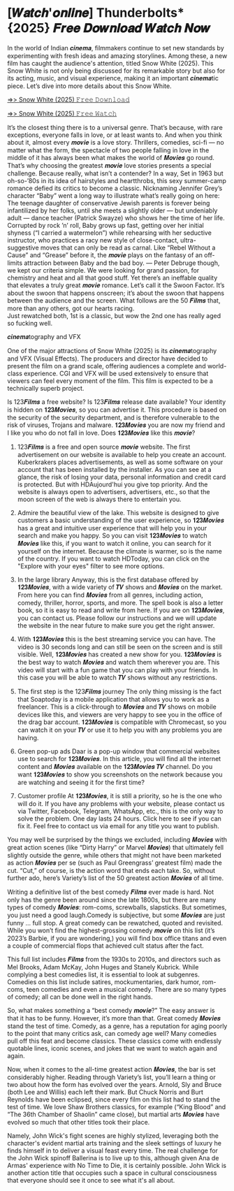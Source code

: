 # [𝑾𝒂𝒕𝒄𝒉'𝒐𝒏𝒍𝒊𝒏𝒆] Thunderbolts* {2025} 𝑭𝒓𝒆𝒆 𝑫𝒐𝒘𝒏𝒍𝒐𝒂𝒅 𝑾𝒂𝒕𝒄𝒉 𝑵𝒐𝒘

In the world of Indian 𝒄𝒊𝒏𝒆𝒎𝒂, filmmakers continue to set new standards by experimenting with fresh ideas and amazing storylines. Among these, a new film has caught the audience's attention, titled Snow White (2025). This Snow White is not only being discussed for its remarkable story but also for its acting, music, and visual experience, making it an important 𝒄𝒊𝒏𝒆𝒎𝒂tic piece. Let’s dive into more details about this Snow White.

[=>> Snow White (2025) 𝙵𝚛𝚎𝚎 𝙳𝚘𝚠𝚗𝚕𝚘𝚊𝚍](https://t.co/1fXh0xxNdp)

[=>> Snow White (2025) 𝙵𝚛𝚎𝚎 𝚆𝚊𝚝𝚌𝚑](https://t.co/1fXh0xxNdp)

It’s the closest thing there is to a universal genre. That’s because, with rare exceptions, everyone falls in love, or at least wants to. And when you think about it, almost every 𝒎𝒐𝒗𝒊𝒆 is a love story. Thrillers, comedies, sci-fi — no matter what the form, the spectacle of two people falling in love in the middle of it has always been what makes the world of 𝑴𝒐𝒗𝒊𝒆𝒔 go round. That’s why choosing the greatest 𝒎𝒐𝒗𝒊𝒆 love stories presents a special challenge. Because really, what isn’t a contender? In a way, Set in 1963 but oh-so-’80s in its idea of hairstyles and heartthrobs, this sexy summer-camp romance defied its critics to become a classic. Nicknaming Jennifer Grey’s character “Baby” went a long way to illustrate what’s really going on here: The teenage daughter of conservative Jewish parents is forever being infantilized by her folks, until she meets a slightly older — but undeniably adult — dance teacher (Patrick Swayze) who shows her the time of her life. Corrupted by rock ’n’ roll, Baby grows up fast, getting over her initial shyness (“I carried a watermelon”) while rehearsing with her seductive instructor, who practices a racy new style of close-contact, ultra-suggestive moves that can only be read as carnal. Like “Rebel Without a Cause” and “Grease” before it, the 𝒎𝒐𝒗𝒊𝒆 plays on the fantasy of an off-limits attraction between Baby and the bad boy. — Peter Debruge though, we kept our criteria simple. We were looking for grand passion, for chemistry and heat and all that good stuff. Yet there’s an ineffable quality that elevates a truly great 𝒎𝒐𝒗𝒊𝒆 romance. Let’s call it the Swoon Factor. It’s about the swoon that happens onscreen; it’s about the swoon that happens between the audience and the screen. What follows are the 50 𝑭𝒊𝒍𝒎𝒔 that, more than any others, got our hearts racing.    
Just rewatched both, 1st is a classic, but wow the 2nd one has really aged so fucking well.

𝒄𝒊𝒏𝒆𝒎𝒂tography and VFX

One of the major attractions of Snow White (2025) is its 𝒄𝒊𝒏𝒆𝒎𝒂tography and VFX (Visual Effects). The producers and director have decided to present the film on a grand scale, offering audiences a complete and world-class experience. CGI and VFX will be used extensively to ensure that viewers can feel every moment of the film. This film is expected to be a technically superb project.

Is 123𝑭𝒊𝒍𝒎𝒔 a free website? Is 123𝑭𝒊𝒍𝒎𝒔 release date available?
Your identity is hidden on 𝟏𝟐𝟑𝑴𝒐𝒗𝒊𝒆𝒔, so you can advertise it. This procedure is based on the security of the security department, and is therefore vulnerable to the risk of viruses, Trojans and malware. 𝟏𝟐𝟑𝑴𝒐𝒗𝒊𝒆𝒔 you are now my friend and I like you who do not fall in love.
Does 𝟏𝟐𝟑𝑴𝒐𝒗𝒊𝒆𝒔 like this 𝒎𝒐𝒗𝒊𝒆?

1. 123𝑭𝒊𝒍𝒎𝒔 is a free and open source 𝒎𝒐𝒗𝒊𝒆 website.
The first advertisement on our website is available to help you create an account. Kuberkrakers places advertisements, as well as some software on your account that has been installed by the installer. As you can see at a glance, the risk of losing your data, personal information and credit card is protected. But with HDAujourd'hui you give top priority. And the website is always open to advertisers, advertisers, etc., so that the moon screen of the web is always there to entertain you.

2. Admire the beautiful view of the lake.
This website is designed to give customers a basic understanding of the user experience, so 𝟏𝟐𝟑𝑴𝒐𝒗𝒊𝒆𝒔 has a great and intuitive user experience that will help you in your search and make you happy. So you can visit 𝟏𝟐𝟑𝑴𝒐𝒗𝒊𝒆𝒔 to watch 𝑴𝒐𝒗𝒊𝒆𝒔 like this, if you want to watch it online, you can search for it yourself on the internet. Because the climate is warmer, so is the name of the country. If you want to watch HDToday, you can click on the "Explore with your eyes" filter to see more options.

3. In the large library
Anyway, this is the first database offered by 𝟏𝟐𝟑𝑴𝒐𝒗𝒊𝒆𝒔, with a wide variety of 𝑻𝑽 shows and 𝑴𝒐𝒗𝒊𝒆𝒔 on the market. From here you can find 𝑴𝒐𝒗𝒊𝒆𝒔 from all genres, including action, comedy, thriller, horror, sports, and more. The spell book is also a letter book, so it is easy to read and write from here. If you are on 𝟏𝟐𝟑𝑴𝒐𝒗𝒊𝒆𝒔, you can contact us. Please follow our instructions and we will update the website in the near future to make sure you get the right answer.

4. With 𝟏𝟐𝟑𝑴𝒐𝒗𝒊𝒆𝒔 this is the best streaming service you can have.
The video is 30 seconds long and can still be seen on the screen and is still visible. Well, 𝟏𝟐𝟑𝑴𝒐𝒗𝒊𝒆𝒔 has created a new show for you. 𝟏𝟐𝟑𝑴𝒐𝒗𝒊𝒆𝒔 is the best way to watch 𝑴𝒐𝒗𝒊𝒆𝒔 and watch them wherever you are. This video will start with a fun game that you can play with your friends. In this case you will be able to watch 𝑻𝑽 shows without any restrictions.

5. The first step is the 123𝑭𝒊𝒍𝒎𝒔 journey
The only thing missing is the fact that Soaptoday is a mobile application that allows you to work as a freelancer. This is a click-through to 𝑴𝒐𝒗𝒊𝒆𝒔 and 𝑻𝑽 shows on mobile devices like this, and viewers are very happy to see you in the office of the drag bar account. 𝟏𝟐𝟑𝑴𝒐𝒗𝒊𝒆𝒔 is compatible with Chromecast, so you can watch it on your 𝑻𝑽 or use it to help you with any problems you are having.

6. Green pop-up ads
Daar is a pop-up window that commercial websites use to search for 𝟏𝟐𝟑𝑴𝒐𝒗𝒊𝒆𝒔. In this article, you will find all the internet content and 𝑴𝒐𝒗𝒊𝒆𝒔 available on the 𝟏𝟐𝟑𝑴𝒐𝒗𝒊𝒆𝒔 𝑻𝑽 channel. Do you want 𝟏𝟐𝟑𝑴𝒐𝒗𝒊𝒆𝒔 to show you screenshots on the network because you are watching and seeing it for the first time?

7. Customer profile
At 𝟏𝟐𝟑𝑴𝒐𝒗𝒊𝒆𝒔, it is still a priority, so he is the one who will do it. If you have any problems with your website, please contact us via Twitter, Facebook, Telegram, WhatsApp, etc., this is the only way to solve the problem. One day lasts 24 hours. Click here to see if you can fix it. Feel free to contact us via email for any title you want to publish.


You may well be surprised by the things we excluded, including 𝑴𝒐𝒗𝒊𝒆𝒔 with great action scenes (like “Dirty Harry” or Marvel 𝑴𝒐𝒗𝒊𝒆𝒔) that ultimately fell slightly outside the genre, while others that might not have been marketed as action 𝑴𝒐𝒗𝒊𝒆𝒔 per se (such as Paul Greengrass’ greatest film) made the cut. “Cut,” of course, is the action word that ends each take. So, without further ado, here’s Variety’s list of the 50 greatest action 𝑴𝒐𝒗𝒊𝒆𝒔 of all time.

Writing a definitive list of the best comedy 𝑭𝒊𝒍𝒎𝒔 ever made is hard. Not only has the genre been around since the late 1800s, but there are many types of comedy 𝑴𝒐𝒗𝒊𝒆𝒔: rom-coms, screwballs, slapsticks. But sometimes, you just need a good laugh.Comedy is subjective, but some 𝑴𝒐𝒗𝒊𝒆𝒔 are just funny … full stop. A great comedy can be rewatched, quoted and revisited. While you won’t find the highest-grossing comedy 𝒎𝒐𝒗𝒊𝒆 on this list (it’s 2023’s Barbie, if you are wondering,) you will find box office titans and even a couple of commercial flops that achieved cult status after the fact.

This full list includes 𝑭𝒊𝒍𝒎𝒔 from the 1930s to 2010s, and directors such as Mel Brooks, Adam McKay, John Huges and Stanely Kubrick. While complying a best comedies list, it is essential to look at subgenres. Comedies on this list include satires, mockumentaries, dark humor, rom-coms, teen comedies and even a musical comedy. There are so many types of comedy; all can be done well in the right hands.

So, what makes something a “best comedy 𝒎𝒐𝒗𝒊𝒆?” The easy answer is that it has to be funny. However, it’s more than that. Great comedy 𝑴𝒐𝒗𝒊𝒆𝒔 stand the test of time. Comedy, as a genre, has a reputation for aging poorly to the point that many critics ask, can comedy age well? Many comedies pull off this feat and become classics. These classics come with endlessly quotable lines, iconic scenes, and jokes that we want to watch again and again.

Now, when it comes to the all-time greatest action 𝑴𝒐𝒗𝒊𝒆𝒔, the bar is set considerably higher. Reading through Variety’s list, you’ll learn a thing or two about how the form has evolved over the years. Arnold, Sly and Bruce (both Lee and Willis) each left their mark. But Chuck Norris and Burt Reynolds have been eclipsed, since every film on this list had to stand the test of time. We love Shaw Brothers classics, for example (“King Blood” and “The 36th Chamber of Shaolin” came close), but martial arts 𝑴𝒐𝒗𝒊𝒆𝒔 have evolved so much that other titles took their place.

Namely, John Wick's fight scenes are highly stylized, leveraging both the character's evident martial arts training and the sleek settings of luxury he finds himself in to deliver a visual feast every time. The real challenge for the John Wick spinoff Ballerina is to live up to this, although given Ana de Armas' experience with No Time to Die, it is certainly possible. John Wick is another action title that occupies such a space in cultural consciousness that everyone should see it once to see what it's all about.
